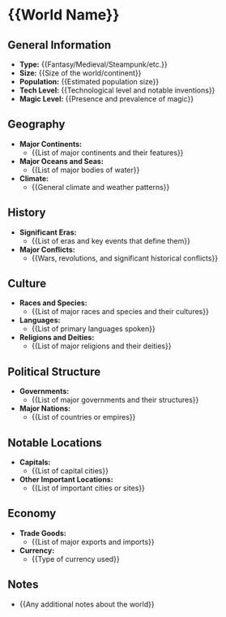 # {{World Name}}

## General Information
- **Type:** {{Fantasy/Medieval/Steampunk/etc.}}
- **Size:** {{Size of the world/continent}}
- **Population:** {{Estimated population size}}
- **Tech Level:** {{Technological level and notable inventions}}
- **Magic Level:** {{Presence and prevalence of magic}}

## Geography
- **Major Continents:** 
  - {{List of major continents and their features}}
- **Major Oceans and Seas:** 
  - {{List of major bodies of water}}
- **Climate:** 
  - {{General climate and weather patterns}}

## History
- **Significant Eras:** 
  - {{List of eras and key events that define them}}
- **Major Conflicts:** 
  - {{Wars, revolutions, and significant historical conflicts}}

## Culture
- **Races and Species:** 
  - {{List of major races and species and their cultures}}
- **Languages:** 
  - {{List of primary languages spoken}}
- **Religions and Deities:** 
  - {{List of major religions and their deities}}

## Political Structure
- **Governments:** 
  - {{List of major governments and their structures}}
- **Major Nations:** 
  - {{List of countries or empires}}

## Notable Locations
- **Capitals:** 
  - {{List of capital cities}}
- **Other Important Locations:** 
  - {{List of important cities or sites}}

## Economy
- **Trade Goods:** 
  - {{List of major exports and imports}}
- **Currency:** 
  - {{Type of currency used}}

## Notes
- {{Any additional notes about the world}}
